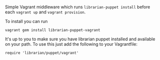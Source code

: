 
Simple Vagrant middleware which runs `librarian-puppet install` before
each `vagrant up` and `vagrant provision`.

To install you can run

    vagrant gem install librarian-puppet-vagrant

It's up to you to make sure you have librarian puppet installed and
available on your path. To use this just add the following to your
Vagrantfile:

    require 'librarian/puppet/vagrant'  
